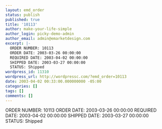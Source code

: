 ```yaml
---
layout: emd_order
status: publish
published: true
title: '10113'
author: make-your-life-simple
author_login: picky-demo-admin
author_email: admin@emarketdesign.com
excerpt: |-
  ORDER NUMBER: 10113
  ORDER DATE: 2003-03-26 00:00:00
  REQUIRED DATE: 2003-04-02 00:00:00
  SHIPPED DATE: 2003-03-27 00:00:00
  STATUS: Shipped
wordpress_id: 11310
wordpress_url: http://wordpressc.com/?emd_order=10113
date: 2003-04-02 00:33:00.000000000 -05:00
categories: []
tags: []
comments: []
---
```

ORDER NUMBER: 10113
ORDER DATE: 2003-03-26 00:00:00
REQUIRED DATE: 2003-04-02 00:00:00
SHIPPED DATE: 2003-03-27 00:00:00
STATUS: Shipped

